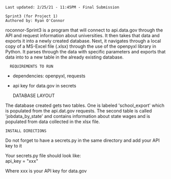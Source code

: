     Last updated: 2/25/21 - 11:45PM - Final Submission

    Sprint3 (for Project 1)
    Authored by: Ryan O'Connor

roconnor-Sprint3 is a program that will connect to api.data.gov through the API and request information about universities. It then takes that data and exports it into a newly created database. Next, it navigates through a local copy of a MS-Excel file (.xlsx) through the use of the openpyxl library in Python. It parses through the data with specific parameters and exports that data into to a new table in the already existing database.

      REQUIREMENTS TO RUN
- dependencies: openpyxl, requests

- api key for data.gov in secrets

  
    DATABASE LAYOUT

The database created gets two tables. One is labeled 'school_export' which is populated from the api.dat.gov requests. The second table is called 'jobdata_by_state' and contains information about state wages and is populated from data collected in the xlsx file.   

    INSTALL DIRECTIONS

Do not forget to have a secrets.py in the same directory and add your API key to it 

Your secrets.py file should look like:  
      api_key = "xxx"
    
Where xxx is your API key for data.gov

